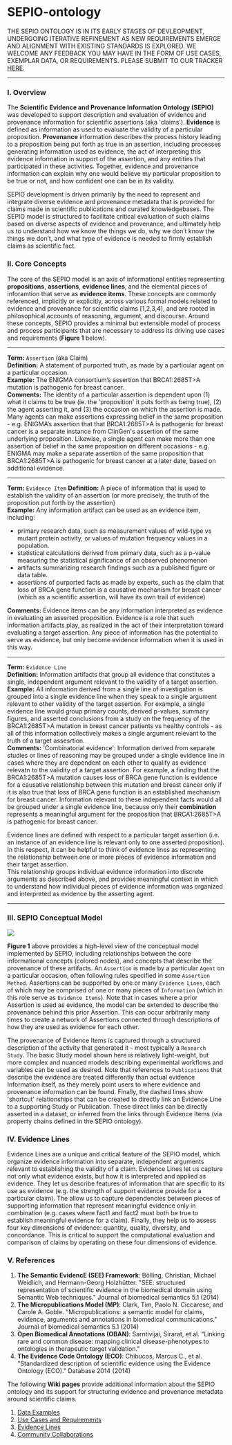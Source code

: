 # SEPIO-ontology

THE SEPIO ONTOLOGY IS IN ITS EARLY STAGES OF DEVLEOPMENT, UNDERGOING ITERATIVE REFINEMENT AS NEW REQUIREMENTS EMERGE AND ALIGNMENT WITH EXISTING STANDARDS IS EXPLORED.  WE WELCOME ANY FEEDBACK YOU MAY HAVE IN THE FORM OF USE CASES, EXEMPLAR DATA, OR REQUIREMENTS. PLEASE SUBMIT TO OUR TRACKER [HERE](https://github.com/monarch-initiative/SEPIO-ontology/issues).  

-----

### I. Overview
The **Scientific Evidence and Provenance Information Ontology (SEPIO)** was developed to support description and evaluation of evidence and provenance information for scientific assertions (aka 'claims'). **Evidence** is defined as information as used to evaluate the validity of a particular proposition. **Provenance** information describes the process history leading to a proposition being put forth as true in an assertion, including processes generating information used as evidence, the act of interpreting this evidence information in support of the assertion, and any entities that participated in these activities. Together, evidence and provenance information can explain why one would believe my particular proposition to be true or not, and how confident one can be in its validity. 
 
SEPIO development is driven primarily by the need to represent and integrate diverse evidence and provenance metadata that is provided for   claims made in scientific  publications and curated knowledgebases. The SEPIO model is structured to facilitate critical evaluation of such claims based on diverse aspects of evidence and provenance, and ultimately help us to understand how we know the things we do, why we don’t know the things we don’t, and what type of evidence is needed to firmly establish claims as scientific fact.
 
### II. Core Concepts

The core of the SEPIO model is an axis of informational entities representing **propositions**,  **assertions**, **evidence lines**, and the elemental pieces of inforamtion that serve as **evidence items**.  These concepts are commonly referenced, implicitly or explicitly, across various formal models related to evidence and provenance for scientific claims [1,2,3,4], and are rooted in philosophical accounts of reasoning, argument, and discourse. Around these concepts, SEPIO provides a minimal but extensible model of process and process participants that are necessary to address its driving use cases and requirements (**Figure 1** below). 

-----

**Term:** `Assertion` (aka Claim)  
**Definition:** A statement of purported truth, as made by a particular agent on a particular occasion.  
**Example:** The ENIGMA consortium’s assertion that BRCA1:2685T>A mutation is pathogenic for breast cancer.  
**Comments:** The identity of a particular assertion is dependent upon (1) what it claims to be true  (ie. the 'proposition' it puts forth as being true), (2) the agent asserting it, and (3) the occasion on which the assertion is made. Many agents can make assertions expressing belief in the same proposition  - e.g. ENIGMA’s assertion that that BRCA1:2685T>A is pathogenic for breast cancer is a separate instance from ClinGen's  assertion of the same underlying proposition.  Likewise, a single agent can make more than one assertion of belief in the same proposition on different occasions  - e.g. ENIGMA may make a separate assertion of the same proposition that BRCA1:2685T>A  is pathogenic for breast cancer at a later date, based on additional evidence.   
  
-----
 
**Term:** `Evidence Item` 
**Definition:** A piece of information that is used to establish the validity of an assertion (or more precisely, the truth of the  proposition put forth by the assertion)    
**Example:** Any information artifact can be used as an evidence item, including:    
- primary research data, such as measurement values of wild-type vs mutant protein activity, or values of mutation frequency values in a population.
- statistical calculations derived from primary data, such as a p-value measuring the statistical significance of an observed phenomenon	
- artifacts summarizing research findings such as a published figure or data table. 
- assertions of purported facts as made by experts, such as the claim that loss of BRCA gene function is a causative mechanism for breast cancer (which as a scientific assertion, will have its own trail of evidence)   

**Comments:** Evidence items can be any information interpreted as evidence in evaluating an asserted proposition. Evidence is a role that such information artifacts play, as realized in the act of their interpretation toward evaluating a target assertion.  Any piece of information has the potential to serve as evidence, but only become evidence information when it is used in this way.  
  
-----

**Term:** `Evidence Line`   
**Definition:** Information artifacts that group all evidence that constitutes a single, independent argument relevant to the validity of a target assertion.    
**Example:** All information derived from a single line of investigation is grouped into a single evidence line when they speak to a single argument relevant to other validity of the target assertion. For example, a single evidence line would group primary counts, derived p-values, summary figures,  and asserted conclusions from a study on the frequency of the BRCA1:2685T>A mutation in breast cancer patients vs healthy controls - as all of this information collectively makes a single argument relevant to the truth of a target assesrtion.  
**Comments:**  'Combinatorial evidence': Information derived from separate studies or lines of reasoning may be grouped under a single evidence line in cases where they are dependent on each other to qualify as evidence relevatn to the validity of a target assertion.  For example, a finding that the BRCA1:2685T>A  mutation causes loss of BRCA gene function is evidence for a causative relationship between this mutation and breast cancer only if it is also true that loss of BRCA gene function is an established mechanism for breast cancer. Information relevant to these independent facts would all be grouped under a single evidence line, because only their **combination** represents a meaningful argument for the proposition that BRCA1:2685T>A is pathogenic for breast cancer.  

Evidence lines are defined with respect to a particular target assertion (i.e. an instance of an evidence line is relevant only to one asserted proposition). In this respect, it can be helpful to think of evidence lines as representing the relationship between one or more pieces of evidence information and their target assertion.  
This relationship groups individual evidence information into discrete arguments as described above, and provides meaningful context in which to understand how individual pieces of evidence information was organized and interpreted as evidence by the asserting agent.
  
-----

### III. SEPIO Conceptual Model  

![](https://github.com/monarch-initiative/SEPIO-ontology/blob/master/docs/Wiki%20Docs/sepio%20core.jpg)

**Figure 1** above prrovides  a high-level view of the conceptual model implemented by SEPIO, including relationships between the core informational concepts (colored nodes), and concepts that describe the provenance of these artifacts. An `Assertion` is made by a particular `Agent` on a particular occasion, often following rules specified in some `Assertion Method`.  Assertions can be supported by one or  many `Evidence Lines`, each of which may be comprised of one or many pieces of  `Information` (which in this role serve as `Evidence Items`).  Note that in cases where a prior Assertion is used as evidence, the model can be extended to describe the provenance behind this prior Assertion. This can occur arbitrarily many times to create a network of Assertions connected through descriptions of how they are used as evidence for each other.

The provenance of Evidence Items is captured through a structured description of the activity that generated it - most typically a `Research Study`. The basic Study model shown here is relatively light-weight, but more complex and nuanced models describing experimental workflows and variables can be used as desired. Note that references to `Publications` that describe the evidence are treated differently than actual evidence Information itself, as they merely point users to where evidence and provenance information can be found. Finally, the dashed lines show 'shortcut' relationships that can be created to directly link an Evidence Line to a supporting Study or Publication. These direct links can be directly asserted in a dataset, or inferred from the links through Evidence Items (via property chains defined in the SEPIO ontology).


        
### IV. Evidence Lines     
Evidence Lines are a unique and critical feature of the SEPIO model, which organize evidence information into separate, independent arguments relevant to establishing the validity of a claim. Evidence Lines let us capture not only what evidence exists, but how it is interpreted and applied as evidence. They let us describe features of information that are specific to its use as evidence (e.g. the strength of support evidence provide for a particular claim). The allow us to capture dependencies between pieces of supporting information that represent meaningful evidence only in combination (e.g. cases where fact1 and fact2 must both be true to establish meaningful evidence for a claim). Finally, they help us to assess four key dimensions of evidence: quantity, quality, diversity, and concordance. This is critical to support the computational evaluation and comparison of claims by operating on these four dimensions of evidence. 

### V. References

1. **The Semantic EvidencE (SEE) Framework**: Bölling, Christian, Michael Weidlich, and Hermann-Georg Holzhütter. "SEE: structured representation of scientific evidence in the biomedical domain using Semantic Web techniques." Journal of biomedical semantics 5.1 (2014)
2. **The Micropublications Model (MP)**: Clark, Tim, Paolo N. Ciccarese, and Carole A. Goble. "Micropublications: a semantic model for claims, evidence, arguments and annotations in biomedical communications." Journal of biomedical semantics 5.1 (2014)
3. **Open Biomedical Annotations (OBAN)**: Sarntivijai, Sirarat, et al. "Linking rare and common disease: mapping clinical disease-phenotypes to ontologies in therapeutic target validation."
4. **The Evidence Code Ontology (ECO)**: Chibucos, Marcus C., et al. "Standardized description of scientific evidence using the Evidence Ontology (ECO)." Database 2014 (2014)

The following **Wiki pages** provide additional information about the SEPIO ontology and its support for structuring evidence and provenance metadata around scientific claims. 
1. [Data Examples](https://github.com/monarch-initiative/SEPIO-ontology/wiki/Data-Examples)
2. [Use Cases and Requirements](https://github.com/monarch-initiative/SEPIO-ontology/wiki/Use-Cases-and-Requirements)
3. [Evidence Lines](https://github.com/monarch-initiative/SEPIO-ontology/wiki/Evidence-Lines)
4. [Community Collaborations](https://github.com/monarch-initiative/SEPIO-ontology/wiki/Community-Collaborations)
